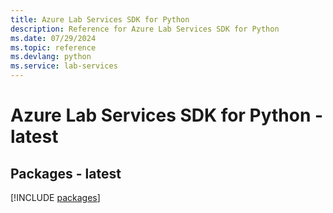 ```yaml
---
title: Azure Lab Services SDK for Python
description: Reference for Azure Lab Services SDK for Python
ms.date: 07/29/2024
ms.topic: reference
ms.devlang: python
ms.service: lab-services
---
```

# Azure Lab Services SDK for Python - latest
## Packages - latest
[!INCLUDE [packages](lab-services-index.md)]